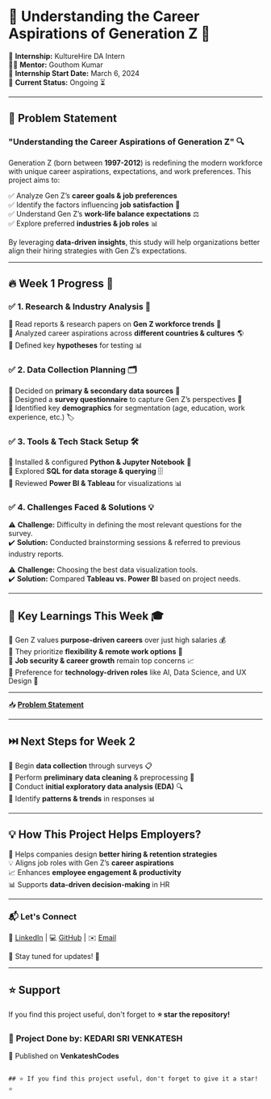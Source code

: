 # 🌟 Understanding the Career Aspirations of Generation Z 🎯  

🚀 **Internship:** KultureHire DA Intern  
👨‍🏫 **Mentor:** Gouthom Kumar  
📅 **Internship Start Date:** March 6, 2024  
📍 **Current Status:** Ongoing ⏳  

---

## 📢 Problem Statement  

### **"Understanding the Career Aspirations of Generation Z"** 🔍  

Generation Z (born between **1997-2012**) is redefining the modern workforce with unique career aspirations, expectations, and work preferences. This project aims to:  

✅ Analyze Gen Z’s **career goals & job preferences**  
✅ Identify the factors influencing **job satisfaction** 🤝  
✅ Understand Gen Z’s **work-life balance expectations** ⚖️  
✅ Explore preferred **industries & job roles** 📊  

By leveraging **data-driven insights**, this study will help organizations better align their hiring strategies with Gen Z’s expectations.  

---

## 🔥 Week 1 Progress 🚀  

### ✅ **1. Research & Industry Analysis** 📖  
🔹 Read reports & research papers on **Gen Z workforce trends** 🏢  
🔹 Analyzed career aspirations across **different countries & cultures** 🌎  
🔹 Defined key **hypotheses** for testing 📊  

### ✅ **2. Data Collection Planning** 🗂️  
🔸 Decided on **primary & secondary data sources** 🔎  
🔸 Designed a **survey questionnaire** to capture Gen Z’s perspectives 📝  
🔸 Identified key **demographics** for segmentation (age, education, work experience, etc.) 🏷️  

### ✅ **3. Tools & Tech Stack Setup** 🛠️  
🔹 Installed & configured **Python & Jupyter Notebook** 🐍  
🔹 Explored **SQL for data storage & querying** 🗄️  
🔹 Reviewed **Power BI & Tableau** for visualizations 📊  

### ✅ **4. Challenges Faced & Solutions** 💡  
⚠️ **Challenge:** Difficulty in defining the most relevant questions for the survey.  
✔️ **Solution:** Conducted brainstorming sessions & referred to previous industry reports.  

⚠️ **Challenge:** Choosing the best data visualization tools.  
✔️ **Solution:** Compared **Tableau vs. Power BI** based on project needs.  

---

## 📌 Key Learnings This Week 🎓  

🔹 Gen Z values **purpose-driven careers** over just high salaries 💰  
🔹 They prioritize **flexibility & remote work options** 🏡  
🔹 **Job security & career growth** remain top concerns 📈  
🔹 Preference for **technology-driven roles** like AI, Data Science, and UX Design 🤖  

---

📥 **[Problem Statement](https://github.com/venkateshcodes/Internship/blob/aa2a2cf6a216ed0c61320d00d08ad75c9fdc1aa9/KultureHire%20DA%20Intern/Problem%20Statement%20week-01/Problem%20Statement.docx)**

---

## ⏭️ Next Steps for Week 2  

🚀 Begin **data collection** through surveys 📋  
🚀 Perform **preliminary data cleaning** & preprocessing 🧼  
🚀 Conduct **initial exploratory data analysis (EDA)** 🔍  
🚀 Identify **patterns & trends** in responses 📊  

---

## 💡 How This Project Helps Employers?  

🏢 Helps companies design **better hiring & retention strategies**  
💡 Aligns job roles with Gen Z’s **career aspirations**  
📈 Enhances **employee engagement & productivity**  
📊 Supports **data-driven decision-making** in HR  


--- 

### 📬 Let's Connect  

💼 [LinkedIn](https://www.linkedin.com/in/kedari-sri-venkatesh-359056347) | 💻 [GitHub](https://github.com/venkateshcodes) | ✉️ [Email](srivenkatesh6.k@gmail.com)  

🔔 Stay tuned for updates! 🌟  

---

## ⭐ Support  
If you find this project useful, don't forget to **⭐ star the repository!**  

### 📌 **Project Done by:** **KEDARI SRI VENKATESH**  
📢 Published on **VenkateshCodes**  
```

## ⭐ If you find this project useful, don't forget to give it a star! ⭐
